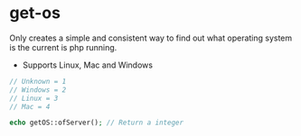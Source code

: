get-os
================
Only creates a simple and consistent way to find out what operating system is the current is php running.

* Supports Linux, Mac and Windows

```php
// Unknown = 1
// Windows = 2
// Linux = 3
// Mac = 4

echo getOS::ofServer(); // Return a integer
```